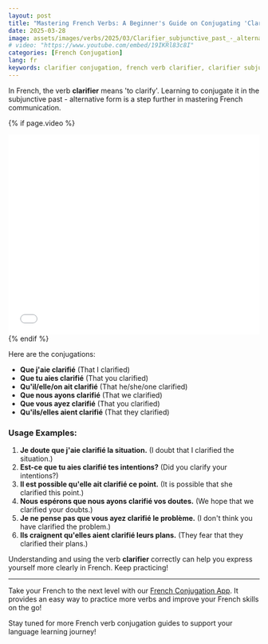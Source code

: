 ```yaml
---
layout: post
title: "Mastering French Verbs: A Beginner's Guide on Conjugating 'Clarifier' in Subjunctive Past - Alternative Form"
date: 2025-03-28
image: assets/images/verbs/2025/03/Clarifier_subjunctive_past_-_alternative_form.webp
# video: "https://www.youtube.com/embed/19IKRl83c8I"
categories: [French Conjugation]
lang: fr
keywords: clarifier conjugation, french verb clarifier, clarifier subjunctive past, french conjugation, learn french
---
```


In French, the verb **clarifier** means 'to clarify'. Learning to conjugate it in the subjunctive past - alternative form is a step further in mastering French communication. 

<!-- Video Embed Section -->
{% if page.video %}
<div class="video-embed">
  <iframe width="100%" height="400" src="{{ page.video | escape }}" frameborder="0" allowfullscreen></iframe>
</div>
{% endif %}

Here are the conjugations:

- **Que j'aie clarifié** (That I clarified)
- **Que tu aies clarifié** (That you clarified)
- **Qu'il/elle/on ait clarifié** (That he/she/one clarified)
- **Que nous ayons clarifié** (That we clarified)
- **Que vous ayez clarifié** (That you clarified)
- **Qu'ils/elles aient clarifié** (That they clarified)

### Usage Examples:

1. **Je doute que j'aie clarifié la situation.** (I doubt that I clarified the situation.)
2. **Est-ce que tu aies clarifié tes intentions?** (Did you clarify your intentions?)
3. **Il est possible qu'elle ait clarifié ce point.** (It is possible that she clarified this point.)
4. **Nous espérons que nous ayons clarifié vos doutes.** (We hope that we clarified your doubts.)
5. **Je ne pense pas que vous ayez clarifié le problème.** (I don't think you have clarified the problem.)
6. **Ils craignent qu'elles aient clarifié leurs plans.** (They fear that they clarified their plans.)

Understanding and using the verb **clarifier** correctly can help you express yourself more clearly in French. Keep practicing!

---

Take your French to the next level with our [French Conjugation App]({{site.appStore.url}}). It provides an easy way to practice more verbs and improve your French skills on the go!

Stay tuned for more French verb conjugation guides to support your language learning journey!
